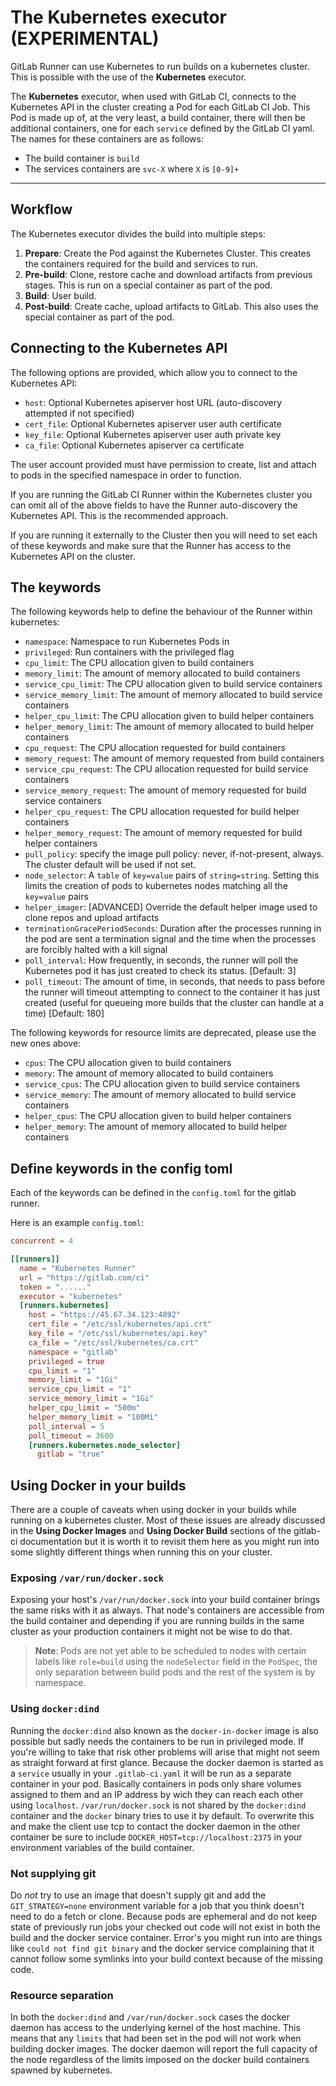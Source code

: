 # The Kubernetes executor (**EXPERIMENTAL**)

GitLab Runner can use Kubernetes to run builds on a kubernetes cluster. This is
possible with the use of the **Kubernetes** executor.

The **Kubernetes** executor, when used with GitLab CI, connects to the Kubernetes
API in the cluster creating a Pod for each GitLab CI Job. This Pod is made
up of, at the very least, a build container, there will
then be additional containers, one for each `service` defined by the GitLab CI
yaml. The names for these containers are as follows:

- The build container is `build`
- The services containers are `svc-X` where `X` is `[0-9]+`

---

<!-- START doctoc generated TOC please keep comment here to allow auto update -->
<!-- DON'T EDIT THIS SECTION, INSTEAD RE-RUN doctoc TO UPDATE -->

<!-- END doctoc generated TOC please keep comment here to allow auto update -->

## Workflow

The Kubernetes executor divides the build into multiple steps:

1. **Prepare**: Create the Pod against the Kubernetes Cluster.
	This creates the containers required for the build and services to run.
1. **Pre-build**: Clone, restore cache and download artifacts from previous
   stages. This is run on a special container as part of the pod.
1. **Build**: User build.
1. **Post-build**: Create cache, upload artifacts to GitLab. This also uses
   the special container as part of the pod.

## Connecting to the Kubernetes API

The following options are provided, which allow you to connect to the Kubernetes API:

- `host`: Optional Kubernetes apiserver host URL (auto-discovery attempted if not specified)
- `cert_file`: Optional Kubernetes apiserver user auth certificate
- `key_file`: Optional Kubernetes apiserver user auth private key
- `ca_file`: Optional Kubernetes apiserver ca certificate

The user account provided must have permission to create, list and attach to pods in
the specified namespace in order to function.

If you are running the GitLab CI Runner within the Kubernetes cluster you can omit
all of the above fields to have the Runner auto-discovery the Kubernetes API. This
is the recommended approach.

If you are running it externally to the Cluster then you will need to set each
of these keywords and make sure that the Runner has access to the Kubernetes API
on the cluster.

## The keywords

The following keywords help to define the behaviour of the Runner within kubernetes:

- `namespace`: Namespace to run Kubernetes Pods in
- `privileged`: Run containers with the privileged flag
- `cpu_limit`: The CPU allocation given to build containers
- `memory_limit`: The amount of memory allocated to build containers
- `service_cpu_limit`: The CPU allocation given to build service containers
- `service_memory_limit`: The amount of memory allocated to build service containers
- `helper_cpu_limit`: The CPU allocation given to build helper containers
- `helper_memory_limit`: The amount of memory allocated to build helper containers
- `cpu_request`: The CPU allocation requested for build containers
- `memory_request`: The amount of memory requested from build containers
- `service_cpu_request`: The CPU allocation requested for build service containers
- `service_memory_request`: The amount of memory requested for build service containers
- `helper_cpu_request`: The CPU allocation requested for build helper containers
- `helper_memory_request`: The amount of memory requested for build helper containers
- `pull_policy`: specify the image pull policy: never, if-not-present, always. The cluster default will be used if not set.
- `node_selector`: A `table` of `key=value` pairs of `string=string`. Setting this limits the creation of pods to kubernetes nodes matching all the `key=value` pairs
- `helper_imager`: [ADVANCED] Override the default helper image used to clone repos and upload artifacts
- `terminationGracePeriodSeconds`: Duration after the processes running in the pod are sent a termination signal and the time when the processes are forcibly halted with a kill signal
- `poll_interval`: How frequently, in seconds, the runner will poll the Kubernetes pod it has just created to check its status. [Default: 3]
- `poll_timeout`: The amount of time, in seconds, that needs to pass before the runner will timeout attempting to connect to the container it has just created (useful for queueing more builds that the cluster can handle at a time) [Default: 180]

The following keywords for resource limits are deprecated, please use the new ones above:

- `cpus`: The CPU allocation given to build containers
- `memory`: The amount of memory allocated to build containers
- `service_cpus`: The CPU allocation given to build service containers
- `service_memory`: The amount of memory allocated to build service containers
- `helper_cpus`: The CPU allocation given to build helper containers
- `helper_memory`: The amount of memory allocated to build helper containers

## Define keywords in the config toml

Each of the keywords can be defined in the `config.toml` for the gitlab runner.

Here is an example `config.toml`:

```toml
concurrent = 4

[[runners]]
  name = "Kubernetes Runner"
  url = "https://gitlab.com/ci"
  token = "......"
  executor = "kubernetes"
  [runners.kubernetes]
    host = "https://45.67.34.123:4892"
    cert_file = "/etc/ssl/kubernetes/api.crt"
    key_file = "/etc/ssl/kubernetes/api.key"
    ca_file = "/etc/ssl/kubernetes/ca.crt"
    namespace = "gitlab"
    privileged = true
    cpu_limit = "1"
    memory_limit = "1Gi"
    service_cpu_limit = "1"
    service_memory_limit = "1Gi"
    helper_cpu_limit = "500m"
    helper_memory_limit = "100Mi"
    poll_interval = 5
    poll_timeout = 3600
    [runners.kubernetes.node_selector]
      gitlab = "true"
```

## Using Docker in your builds

There are a couple of caveats when using docker in your builds while running on
a kubernetes cluster. Most of these issues are already discussed in the
**Using Docker Images** and **Using Docker Build** sections of the gitlab-ci
documentation but it is worth it to revisit them here as you might run into
some slightly different things when running this on your cluster.

### Exposing `/var/run/docker.sock`
Exposing your host's `/var/run/docker.sock` into your build container brings the
same risks with it as always. That node's containers are accessible from the
build container and depending if you are running builds in the same cluster as
your production containers it might not be wise to do that.

> **Note**:
Pods are not yet able to be scheduled to nodes with certain labels like
`role=build` using the `nodeSelector` field in the `PodSpec`, the only separation
between build pods and the rest of the system is by namespace.

### Using `docker:dind`
Running the `docker:dind` also known as the `docker-in-docker` image is also
possible but sadly needs the containers to be run in privileged mode.
If you're willing to take that risk other problems will arise that might not
seem as straight forward at first glance. Because the docker daemon is started
as a `service` usually in your `.gitlab-ci.yaml` it will be run as a separate
container in your pod. Basically containers in pods only share volumes assigned
to them and an IP address by wich they can reach each other using `localhost`.
`/var/run/docker.sock` is not shared by the `docker:dind` container and the `docker`
binary tries to use it by default. To overwrite this and make the client use tcp
to contact the docker daemon in the other container be sure to include
`DOCKER_HOST=tcp://localhost:2375` in your environment variables of the build container.

### Not supplying git
Do *not* try to use an image that doesn't supply git and add the `GIT_STRATEGY=none`
environment variable for a job that you think doesn't need to do a fetch or clone.
Because pods are ephemeral and do not keep state of previously run jobs your
checked out code will not exist in both the build and the docker service container. 
Error's you might run into are things like `could not find git binary` and
the docker service complaining that it cannot follow some symlinks into your
build context because of the missing code.

### Resource separation
In both the `docker:dind` and `/var/run/docker.sock` cases the docker daemon
has access to the underlying kernel of the host machine. This means that any
`limits` that had been set in the pod will not work when building docker images.
The docker daemon will report the full capacity of the node regardless of
the limits imposed on the docker build containers spawned by kubernetes.
